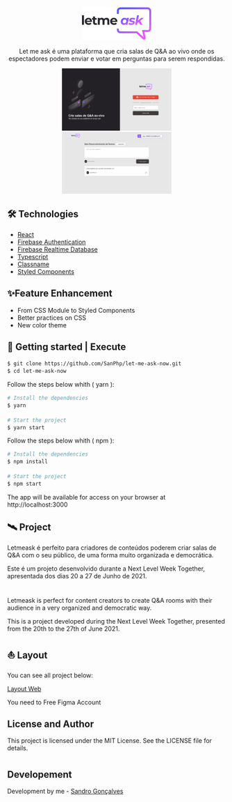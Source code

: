 <p align="center">
   <img alt="Letmeask" src="src/assets/images/logo.svg" width="160px">
   <p align="center">Let me ask é uma plataforma que cria salas de Q&A ao vivo onde os espectadores podem enviar e votar em perguntas para serem respondidas.</p>
</p>

<p align="center">
   <img alt="Letmeask" src="src/assets/images/1.png" width="50%">
   <img alt="Letmeask" src="src/assets/images/2.png" width="50%">
</p>

## 🛠 Technologies

- [React](https://reactjs.org/)
- [Firebase Authentication](https://firebase.google.com/products/auth)
- [Firebase Realtime Database](https://firebase.google.com/products/realtime-database)
- [Typescript](https://reactjs.org/)
- [Classname](https://www.npmjs.com/package/classnames)
- [Styled Components](https://styled-components.com/)

## ✨Feature Enhancement
- From CSS Module to Styled Components
- Better practices on CSS
- New color theme

## 📐 Getting started | Execute 

```bash
$ git clone https://github.com/SanPhp/let-me-ask-now.git
$ cd let-me-ask-now
```

Follow the steps below whith ( yarn ):
```bash
# Install the dependencies
$ yarn

# Start the project
$ yarn start
```
Follow the steps below whith ( npm ):
```bash
# Install the dependencies
$ npm install

# Start the project
$ npm start
```

The app will be available for access on your browser at http://localhost:3000

## 🛰 Project
Letmeask é perfeito para criadores de conteúdos poderem criar salas de Q&A com o seu público, de uma forma muito organizada e democrática.

Este é um projeto desenvolvido durante a Next Level Week Together, apresentada dos dias 20 a 27 de Junho de 2021.
#

Letmeask is perfect for content creators to create Q&A rooms with their audience in a very organized and democratic way.

This is a project developed during the Next Level Week Together, presented from the 20th to the 27th of June 2021.

## ⛵ Layout
You can see all project below:

[Layout Web](https://www.figma.com/file/QnGybn9gXPecwt8jdhR46r/Letmeask-(Copy)?node-id=0%3A1)

You need to Free Figma Account 

## License and Author

This project is licensed under the MIT License. See the LICENSE file for details.
#

## Developement

Development by me - [Sandro Gonçalves](https://github.com/SanPhp)

